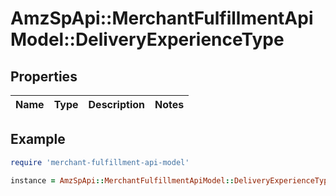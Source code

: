 # AmzSpApi::MerchantFulfillmentApiModel::DeliveryExperienceType

## Properties

| Name | Type | Description | Notes |
| ---- | ---- | ----------- | ----- |

## Example

```ruby
require 'merchant-fulfillment-api-model'

instance = AmzSpApi::MerchantFulfillmentApiModel::DeliveryExperienceType.new()
```

